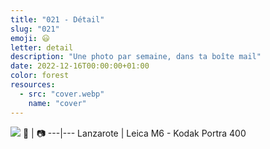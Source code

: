 ```yaml
---
title: "021 - Détail"
slug: "021"
emoji: 😃
letter: detail
description: "Une photo par semaine, dans ta boîte mail"
date: 2022-12-16T00:00:00+01:00
color: forest
resources:
  - src: "cover.webp"
    name: "cover"
---
```

![](cover)
📍 | 📷
---|---
Lanzarote | Leica M6 - Kodak Portra 400
